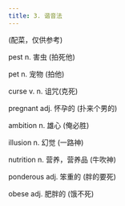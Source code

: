```yaml
---
title: 3. 谐音法
---
```


(配菜，仅供参考)

pest n. 害虫 (拍死他)

pet n. 宠物 (拍他)

curse v. n. 诅咒(克死)

pregnant adj. 怀孕的 (扑来个男的)

ambition n. 雄心 (俺必胜)

illusion n. 幻觉 (一路神)

nutrition n. 营养，营养品 (牛吹神)

ponderous adj. 笨重的 (胖的要死)

obese adj. 肥胖的 (饿不死) 